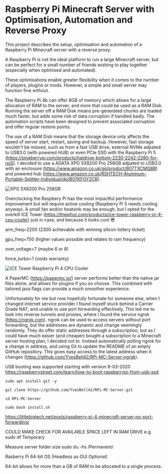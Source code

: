 # Raspberry Pi Minecraft Server with Optimisation, Automation and Reverse Proxy

This project describes the setup, optimisation and automation of a Raspberry Pi Minecraft server with a reverse proxy.

A Raspberry Pi is not the ideal platform to run a large Minecraft server, but can be perfect for a small number of friends wishing to play together (especially when optimised and automated). 

These optimisations enable greater flexibility when it comes to the number of players, plugins or mods. However, a simple and small server may function fine without.

The Raspberry Pi 4b can offer 8GB of memory which allows for a large allocation of RAM to the server, and more that could be used as a RAM Disk. Running the server off a RAM Disk means pre-generated chunks are loaded much faster, but adds some risk of data corruption if handled badly. The automation scripts have been designed to prevent associated corruption and offer regular restore points. 

The use of a RAM Disk means that the storage device only affects the speed of server start, restart, saving and backup. However, fast storage wouldn't be missed, such as from a fast USB drive, external NVMe adpated to USB3.0 (with powered HUB) or even PCIe SSD with the Raspberry Pi 5 (https://pineberrypi.com/products/hatdrive-bottom-2230-2242-2280-for-rpi5). I decided to use a ADATA XPG SX8200 Pro 256GB adpated to USB3.0 with an enclosure (https://www.amazon.co.uk/gp/product/B07TXCMQ8B) and powered hub (https://www.amazon.co.uk/RSHTECH-Aluminum-Portable-Splitter-Individual/dp/B07KFGY2CR).

![XPG SX8200 Pro 256GB](https://github.com/YvesBell42/RPi-MC-Server-Optimisation-and-Automation/assets/63612338/8fac3625-019d-489d-a00a-22da3d4dcf6a)

Overclocking the Raspbery Pi has the most impactful performance improvement but will require active cooling (Raspberry Pi 5 needs cooling anyway). A small fan and/or heatsink may be enough, but I opted for the overkill ICE Tower (https://thepihut.com/products/ice-tower-raspberry-pi-4-cpu-cooler) just in case, and because it looks cool :sunglasses:

arm_freq=2200 (2300 achievable with winning silicon lottery ticket)

gpu_freq=750 (higher values possible and relates to ram frequency)

over_voltage=7 (maybe 6 or 8)

force_turbo=1 (voids warranty)

![ICE Tower Raspberry Pi 4 CPU Cooler](https://github.com/YvesBell42/RPi-MC-Server-Optimisation-and-Automation/assets/63612338/40789c81-c50c-480e-8851-6c23017c478f)

A PaperMC (https://papermc.io/) server performs better than the native jar files alone, and allows for plugins if you so choose. This combined with tailored java flags can provide a much smoother experience.

Unfortunately for me but now hopefully fortunate for someone else, when I changed internet service provider I found myself stuck behind a Carrier Grade NAT, and unable to use port forwarding effectively. This led me to look into reverse tunnels and proxies, where I found the service ngrok (https://ngrok.com). ngrok can be used to access servers without port forwarding, but the addresses are dynamic and change seemingly randomly. They do offer static addresses through a subscription, but as I could have much easier (and cheaper) bought a subscription to a Minecraft server hosting plan, I decided not to. Instead automatically polling ngrok for a change in address, and using Git to update the README of an empty GitHub repository. This gives easy access to the latest address when it changes (https://github.com/YvesBell42/RPi-MC-Server-ngrok).

USB booting was supported starting with version 9-03-2020
https://raspberrystreet.com/learn/how-to-boot-raspberrypi-from-usb-ssd

```shell
sudo apt install git -y

git clone https://github.com/YvesBell42/RPi-MC-Server.git

cd RPi-MC-Server

sudo bash install.sh
```

https://littlebigtech.net/posts/raspberry-pi-4-minecraft-server-no-port-forwarding/



COULD MAKE CHECK FOR AVAILABLE SPACE LEFT IN RAM DRIVE
e.g. sudo df Temporary

Measure server folder size
sudo du -hs /Permanent/


  
Rasberry Pi 64-bit OS (Headless as GUI Optional)

64-bit allows for more than a GB of RAM to be allocated to a single process.
  
